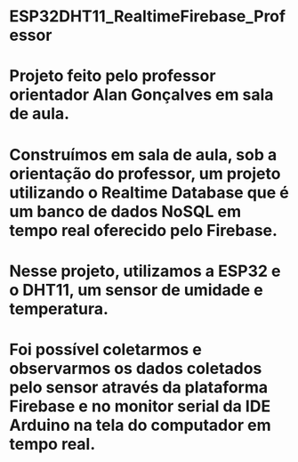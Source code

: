 # ESP32DHT11_RealtimeFirebase_Professor
# Projeto feito pelo professor orientador Alan Gonçalves em sala de aula.

# Construímos em sala de aula, sob a orientação do professor, um projeto utilizando o Realtime Database que é um banco de dados NoSQL em tempo real oferecido pelo Firebase. 
# Nesse projeto, utilizamos a ESP32 e o DHT11, um sensor de umidade e temperatura. 
# Foi possível coletarmos e observarmos os dados coletados pelo sensor através da plataforma Firebase e no monitor serial da IDE Arduino na tela do computador em tempo real.

